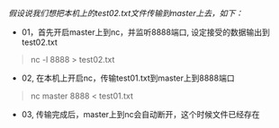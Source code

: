 *假设说我们想把本机上的test02.txt文件传输到master上去，如下：*

* 01，首先开启master上到nc，并监听8888端口, 设定接受的数据输出到test02.txt
  
> nc -l 8888 > test02.txt

* 02, 在本机上开启nc，传输test01.txt到master上到8888端口
  
> nc master 8888 < test01.txt

* 03, 传输完成后，master上到nc会自动断开，这个时候文件已经存在

